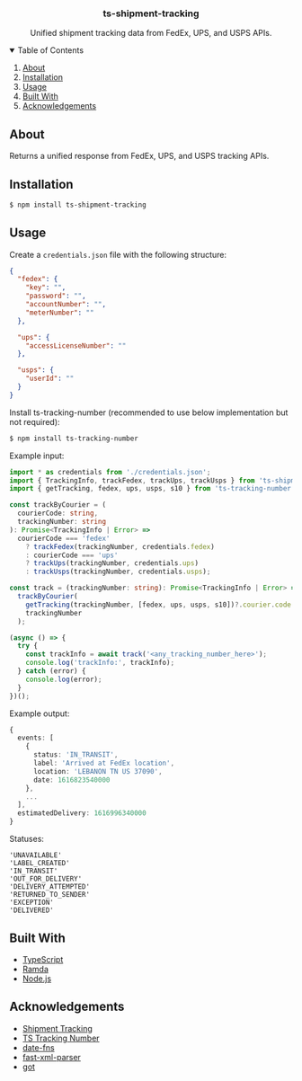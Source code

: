 <p align="center">
  <h3 align="center">ts-shipment-tracking</h3>

  <p align="center">
    Unified shipment tracking data from FedEx, UPS, and USPS APIs.
  </p>
</p>

<details open="open">
  <summary>Table of Contents</summary>
  <ol>
    <li><a href="#about">About</a></li>
    <li><a href="#installation">Installation</a></li>
    <li><a href="#usage">Usage</a></li>
    <li><a href="#built-with">Built With</a></li>
    <li><a href="#acknowledgements">Acknowledgements</a></li>
  </ol>
</details>

## About

Returns a unified response from FedEx, UPS, and USPS tracking APIs.

## Installation

```sh
$ npm install ts-shipment-tracking
```

## Usage

Create a ```credentials.json``` file with the following structure:
```json
{
  "fedex": {
    "key": "",
    "password": "",
    "accountNumber": "",
    "meterNumber": ""
  },

  "ups": {
    "accessLicenseNumber": ""
  },

  "usps": {
    "userId": ""
  }
}
```

Install ts-tracking-number (recommended to use below implementation but not required):

```sh
$ npm install ts-tracking-number
```

Example input:

```typescript
import * as credentials from './credentials.json';
import { TrackingInfo, trackFedex, trackUps, trackUsps } from 'ts-shipment-tracking';
import { getTracking, fedex, ups, usps, s10 } from 'ts-tracking-number';

const trackByCourier = (
  courierCode: string,
  trackingNumber: string
): Promise<TrackingInfo | Error> =>
  courierCode === 'fedex'
    ? trackFedex(trackingNumber, credentials.fedex)
    : courierCode === 'ups'
    ? trackUps(trackingNumber, credentials.ups)
    : trackUsps(trackingNumber, credentials.usps);

const track = (trackingNumber: string): Promise<TrackingInfo | Error> =>
  trackByCourier(
    getTracking(trackingNumber, [fedex, ups, usps, s10])?.courier.code ?? '',
    trackingNumber
  );

(async () => {
  try {
    const trackInfo = await track('<any_tracking_number_here>');
    console.log('trackInfo:', trackInfo);
  } catch (error) {
    console.log(error);
  }
})();
```

Example output:

```typescript
{
  events: [
    {
      status: 'IN_TRANSIT',
      label: 'Arrived at FedEx location',
      location: 'LEBANON TN US 37090',
      date: 1616823540000
    },
    ...
  ],
  estimatedDelivery: 1616996340000
}
```

Statuses:

```
'UNAVAILABLE'
'LABEL_CREATED'
'IN_TRANSIT'
'OUT_FOR_DELIVERY'
'DELIVERY_ATTEMPTED'
'RETURNED_TO_SENDER'
'EXCEPTION'
'DELIVERED'
```

## Built With

-   [TypeScript](https://www.typescriptlang.org/)
-   [Ramda](https://ramdajs.com/)
-   [Node.js](https://nodejs.org/)

## Acknowledgements

-   [Shipment Tracking](https://github.com/hautelook/shipment-tracking)
-   [TS Tracking Number](https://github.com/rjbrooksjr/ts-tracking-number)
-   [date-fns](https://date-fns.org/)
-   [fast-xml-parser](https://github.com/NaturalIntelligence/fast-xml-parser)
-   [got](https://github.com/sindresorhus/got)

